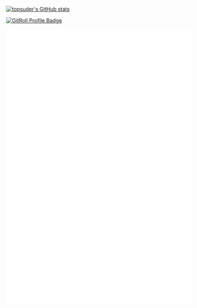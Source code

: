
<!--
**topsuder/topsuder** is a ✨ _special_ ✨ repository because its `README.md` (this file) appears on your GitHub profile.

Here are some ideas to get you started:

- 🔭 I’m currently working on ...
- 🌱 I’m currently learning ...
- 👯 I’m looking to collaborate on ...
- 🤔 I’m looking for help with ...
- 💬 Ask me about ...
- 📫 How to reach me: ...
- 😄 Pronouns: ...
- ⚡ Fun fact: ...
-->

[![topsuder's GitHub stats](https://github-readme-stats.vercel.app/api?username=topsuder)](https://github.com/topsuder)

<a href="https://gitroll.io/profile/uoYhSYb7zXNaSSflqUBRSzAWK6Zn2" target="_blank"><img src="https://gitroll.io/api/badges/profiles/v1/uoYhSYb7zXNaSSflqUBRSzAWK6Zn2" alt="GitRoll Profile Badge"/></a>

![GitHub Metrics](github-metrics.svg)

